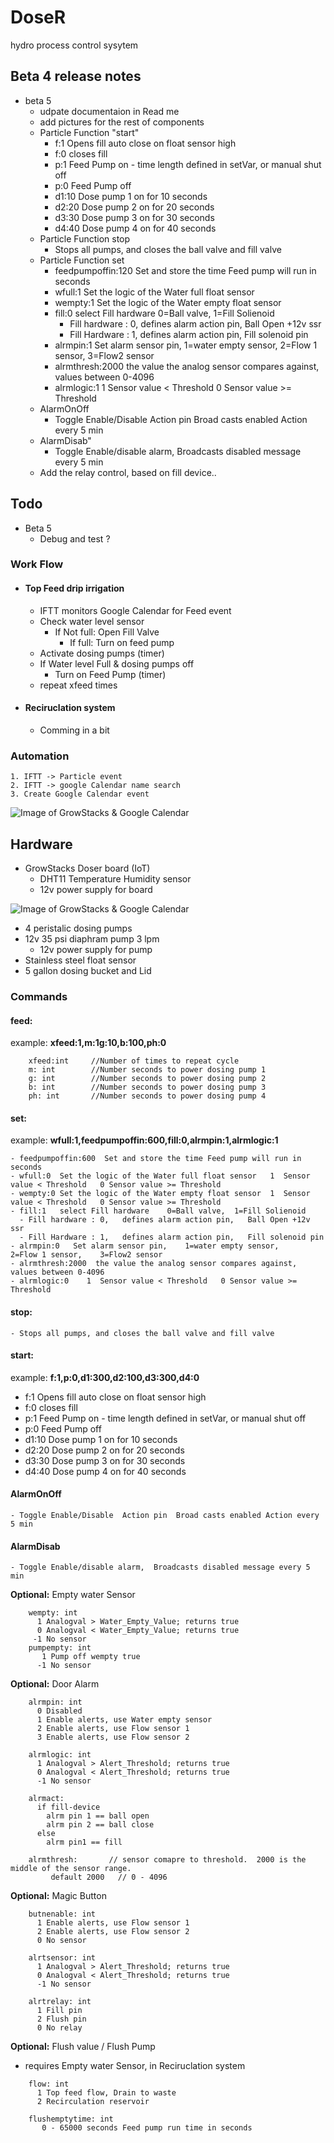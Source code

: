# DoseR

hydro process control sysytem


## Beta 4 release notes 
 - beta 5
   - udpate documentaion in Read me
   - add pictures for the rest of components
   - Particle Function "start"
      - f:1 Opens fill  auto close on float sensor high
      - f:0 closes fill
      - p:1 Feed Pump on  - time length defined in setVar, or manual shut off
      - p:0 Feed Pump off
      - d1:10 Dose pump 1 on for 10 seconds
      - d2:20 Dose pump 2 on for 20 seconds
      - d3:30 Dose pump 3 on for 30 seconds
      - d4:40 Dose pump 4 on for 40 seconds
   - Particle Function stop
     - Stops all pumps, and closes the ball valve and fill valve
   - Particle Function set
     - feedpumpoffin:120  Set and store the time Feed pump will run in seconds
     - wfull:1  Set the logic of the Water full float sensor
     - wempty:1 Set the logic of the Water empty float sensor
     - fill:0   select Fill hardware    0=Ball valve,  1=Fill Solienoid
       - Fill hardware : 0,   defines alarm action pin,   Ball Open +12v ssr
       - Fill Hardware : 1,   defines alarm action pin,   Fill solenoid pin
     - alrmpin:1   Set alarm sensor pin,    1=water empty sensor,     2=Flow 1 sensor,    3=Flow2 sensor
     - alrmthresh:2000  the value the analog sensor compares against, values between 0-4096
     - alrmlogic:1    1  Sensor value < Threshold   0 Sensor value >= Threshold
   - AlarmOnOff      
     - Toggle Enable/Disable  Action pin  Broad casts enabled Action every 5 min
   - AlarmDisab"   
     - Toggle Enable/disable alarm,  Broadcasts disabled message every 5 min
   - Add the relay control, based on fill device..    
## Todo
 - Beta 5
   - Debug and test ?

   
### Work Flow
- #### Top Feed drip irrigation
  - IFTT monitors Google Calendar for Feed event
  - Check water level sensor
    - If Not full: Open Fill Valve
      - If full: Turn on feed pump
  - Activate dosing pumps (timer)
  - If Water level Full & dosing pumps off
    - Turn on Feed Pump (timer)
  - repeat xfeed times
- #### Reciruclation system
  - Comming in a bit


### Automation
````
1. IFTT -> Particle event
2. IFTT -> google Calendar name search
3. Create Google Calendar event
````

![Image of GrowStacks & Google Calendar](https://github.com/Flyguy86/DoseR/blob/master/google%20Calendar%20dosing.png)


## Hardware
- GrowStacks Doser board (IoT) 
  - DHT11 Temperature Humidity sensor
  - 12v power supply for board

![Image of GrowStacks & Google Calendar](https://github.com/Flyguy86/DoseR/blob/master/BreakoutBoardV8.png)

- 4 peristalic dosing pumps
- 12v 35 psi diaphram pump 3 lpm
  - 12v power supply for pump
- Stainless steel float sensor
- 5 gallon dosing bucket and Lid
   

### Commands
#### feed: 
example: **xfeed:1,m:1g:10,b:100,ph:0**
````  
    xfeed:int     //Number of times to repeat cycle
    m: int        //Number seconds to power dosing pump 1
    g: int        //Number seconds to power dosing pump 2
    b: int        //Number seconds to power dosing pump 3
    ph: int       //Number seconds to power dosing pump 4
````

#### set:
example: **wfull:1,feedpumpoffin:600,fill:0,alrmpin:1,alrmlogic:1**

    - feedpumpoffin:600  Set and store the time Feed pump will run in seconds
    - wfull:0  Set the logic of the Water full float sensor   1  Sensor value < Threshold   0 Sensor value >= Threshold
    - wempty:0 Set the logic of the Water empty float sensor  1  Sensor value < Threshold   0 Sensor value >= Threshold
    - fill:1   select Fill hardware    0=Ball valve,  1=Fill Solienoid
      - Fill hardware : 0,   defines alarm action pin,   Ball Open +12v ssr
      - Fill Hardware : 1,   defines alarm action pin,   Fill solenoid pin
    - alrmpin:0   Set alarm sensor pin,    1=water empty sensor,     2=Flow 1 sensor,    3=Flow2 sensor
    - alrmthresh:2000  the value the analog sensor compares against, values between 0-4096
    - alrmlogic:0    1  Sensor value < Threshold   0 Sensor value >= Threshold

#### stop:
    - Stops all pumps, and closes the ball valve and fill valve

#### start:
example: **f:1,p:0,d1:300,d2:100,d3:300,d4:0**
  - f:1 Opens fill  auto close on float sensor high
  - f:0 closes fill
  - p:1 Feed Pump on  - time length defined in setVar, or manual shut off
  - p:0 Feed Pump off
  - d1:10 Dose pump 1 on for 10 seconds
  - d2:20 Dose pump 2 on for 20 seconds
  - d3:30 Dose pump 3 on for 30 seconds
  - d4:40 Dose pump 4 on for 40 seconds

#### AlarmOnOff
    - Toggle Enable/Disable  Action pin  Broad casts enabled Action every 5 min
#### AlarmDisab   
    - Toggle Enable/disable alarm,  Broadcasts disabled message every 5 min


**Optional:** Empty water Sensor
````
    wempty: int
      1 Analogval > Water_Empty_Value; returns true
      0 Analogval < Water_Empty_Value; returns true
     -1 No sensor
    pumpempty: int
       1 Pump off wempty true
      -1 No sensor
````

**Optional:** Door Alarm
````
    alrmpin: int
      0 Disabled
      1 Enable alerts, use Water empty sensor 
      2 Enable alerts, use Flow sensor 1 
      3 Enable alerts, use Flow sensor 2
      
    alrmlogic: int
      1 Analogval > Alert_Threshold; returns true
      0 Analogval < Alert_Threshold; returns true
      -1 No sensor
      
    alrmact:
      if fill-device
        alrm pin 1 == ball open
        alrm pin 2 == ball close
      else
        alrm pin1 == fill

    alrmthresh:       // sensor comapre to threshold.  2000 is the middle of the sensor range.
         default 2000   // 0 - 4096

````

**Optional:** Magic Button
````
    butnenable: int
      1 Enable alerts, use Flow sensor 1
      2 Enable alerts, use Flow sensor 2
      0 No sensor
      
    alrtsensor: int
      1 Analogval > Alert_Threshold; returns true
      0 Analogval < Alert_Threshold; returns true
      -1 No sensor
      
    alrtrelay: int
      1 Fill pin
      2 Flush pin
      0 No relay
````

**Optional:** Flush value / Flush Pump 
- requires Empty water Sensor, in Reciruclation system 
````
    flow: int 
      1 Top feed flow, Drain to waste
      2 Recirculation reservoir

    flushemptytime: int
       0 - 65000 seconds Feed pump run time in seconds

````

